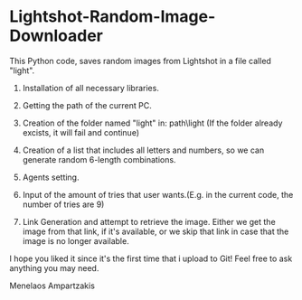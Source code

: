 # Lightshot-Random-Image-Downloader
This Python code, saves random images from Lightshot in a file called "light".


1. Installation of all necessary libraries.

2. Getting the path of the current PC.

3. Creation of the folder named "light" in: path\light
(If the folder already excists, it will fail and continue)

4. Creation of a list that includes all letters and numbers, so we can generate random 6-length combinations.

5. Agents setting.

6. Input of the amount of tries that user wants.(E.g. in the current code, the number of tries are 9)

7. Link Generation and attempt to retrieve the image. Either we get the image from that link, if it's available,
   or we skip that link in case that the image is no longer available.
   
   
   
I hope you liked it since it's the first time that i upload to Git!
Feel free to ask anything you may need.


Menelaos Ampartzakis
